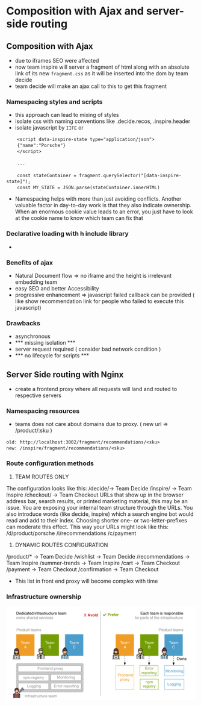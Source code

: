 # Composition with Ajax and server-side routing

## Composition with Ajax
- due to iframes SEO were affected
- now team inspire will server a fragment of html along with an absolute link of its new `fragment.css` as it will be inserted into the dom by team decide
- team decide will make an ajax call to this to get this fragment

### Namespacing styles and scripts
- this approach can lead to mixing of styles
- isolate css with naming conventions like .decide.recos, .inspire.header
- isolate javascript by `IIFE` or 
```
    <script data-inspire-state type="application/json">
    {"name":"Porsche"}
    </script>

    ...

    const stateContainer = fragment.querySelector("[data-inspire-state]");
    const MY_STATE = JSON.parse(stateContainer.innerHTML)
```

- Namespacing helps with more than just avoiding conflicts. Another valuable factor in
day-to-day work is that they also indicate ownership. When an enormous cookie value
leads to an error, you just have to look at the cookie name to know which team can
fix that

### Declarative loading with h include library
- <h-include src="/url/to/fragment.html"></h-include>

### Benefits of ajax 
- Natural Document flow => no iframe and the height is irrelevant embedding team
- easy SEO and better Accessibility 
- progressive enhancement => javascript failed callback can be provided ( like show recommendation link for people who failed to execute this javascript)

### Drawbacks
- asynchronous
- *** missing isolation ***
- server request required ( consider bad network condition )
- *** no lifecycle for scripts ***

## Server Side routing with Nginx
- create a frontend proxy where all requests will land and routed to respective servers

### Namespacing resources
- teams does not care about domains due to proxy. ( new url => /product/:sku )
```
old: http://localhost:3002/fragment/recommendations/<sku>
new: /inspire/fragment/recommendations/<sku>
```
### Route configuration methods
1. TEAM ROUTES ONLY
   
The configuration looks like this:
/decide/-> Team Decide
/inspire/ -> Team Inspire
/checkout/ -> Team Checkout
URLs that show up in the browser address bar, search results, or printed marketing material, this may be an issue. You are exposing your internal team structure through the URLs. You also introduce words (like decide, inspire) which a search engine bot would read and add to their index. Choosing shorter one- or two-letter-prefixes can moderate this effect. This way your URLs might look like this:
/d/product/porsche
/i/recommendations
/c/payment 

1. DYNAMIC ROUTES CONFIGURATION
   
/product/* -> Team Decide
/wishlist -> Team Decide
/recommendations -> Team Inspire
/summer-trends -> Team Inspire
/cart -> Team Checkout
/payment -> Team Checkout
/confirmation -> Team Checkout

- This list in front end proxy will become complex with time

### Infrastructure ownership
![Infrastructure Ownership](teams-for-infrastructure.png)
